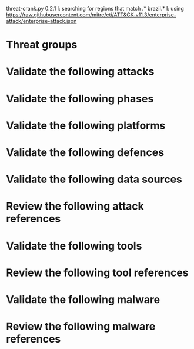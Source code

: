 threat-crank.py 0.2.1
I: searching for regions that match .* brazil.*
I: using https://raw.githubusercontent.com/mitre/cti/ATT&CK-v11.3/enterprise-attack/enterprise-attack.json
# Threat groups


# Validate the following attacks


# Validate the following phases


# Validate the following platforms


# Validate the following defences


# Validate the following data sources


# Review the following attack references


# Validate the following tools


# Review the following tool references


# Validate the following malware


# Review the following malware references



